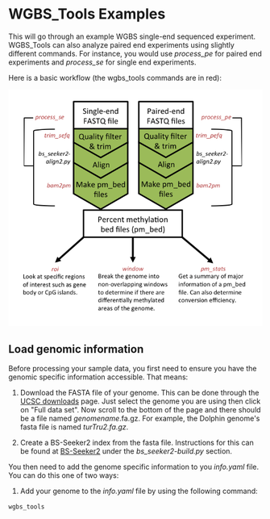 # WGBS_Tools Examples

This will go through an example WGBS single-end sequenced experiment. WGBS_Tools can also analyze paired end experiments using slightly different commands. For instance, you would use *process_pe* for paired end experiments and *process_se* for single end experiments.

Here is a basic workflow (the wgbs_tools commands are in red):

![Kiku](workflow.png)


## Load genomic information

Before processing your sample data, you first need to ensure you have the genomic specific information accessible. That means:

1. Download the FASTA file of your genome. This can be done through the [UCSC downloads](http://hgdownload.cse.ucsc.edu/downloads.html) page. Just select
the genome you are using then click on "Full data set". Now scroll to the bottom of the page and there should be a file named *genomename*.fa.gz. For example,
the Dolphin genome's fasta file is named *turTru2.fa.gz*.

1. Create a BS-Seeker2 index from the fasta file. Instructions for this can be found at [BS-Seeker2](https://github.com/BSSeeker/BSseeker2) 
under the *bs_seeker2-build.py* section.

You then need to add the genome specific information to you *info.yaml* file. You can do this one of two ways:

1. Add your genome to the *info.yaml* file by using the following command:

```
wgbs_tools 
```
